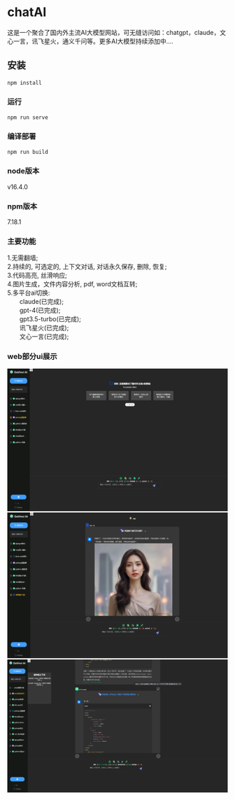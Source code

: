 # chatAI
这是一个聚合了国内外主流AI大模型网站，可无缝访问如：chatgpt，claude，文心一言，讯飞星火，通义千问等。更多AI大模型持续添加中....

## 安装
```
npm install
```

### 运行
```
npm run serve
```

### 编译部署
```
npm run build
```

### node版本
v16.4.0  

### npm版本
7.18.1

### 主要功能
1.无需翻墙;  
2.持续的, 可选定的, 上下文对话, 对话永久保存, 删除, 恢复;  
3.代码高亮, 丝滑响应;  
4.图片生成，文件内容分析, pdf, word文档互转;  
5.多平台ai切换:  
&emsp;&emsp;claude(已完成);  
&emsp;&emsp;gpt-4(已完成);  
&emsp;&emsp;gpt3.5-turbo(已完成);  
&emsp;&emsp;讯飞星火(已完成);  
&emsp;&emsp;文心一言(已完成);  

### web部分ui展示
![chat-ui-1](main-1.png)  
![chat-ui-2](main-2.png)  
![chat-ui-3](main-3.png)  

